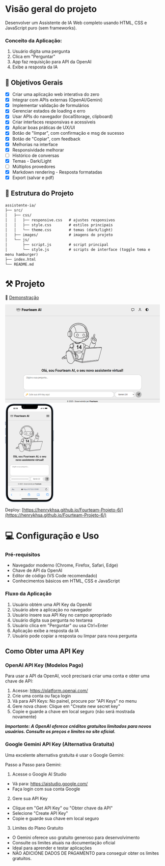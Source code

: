 # Visão geral do projeto

Desenvolver um Assistente de IA Web completo usando HTML, CSS e JavaScript puro (sem frameworks).

### Conceito da Aplicação:

1. Usuário digita uma pergunta
2. Clica em "Perguntar"
3. App faz requisição para API da OpenAI
4. Exibe a resposta da IA

## 🎯 Objetivos Gerais

- [x] Criar uma aplicação web interativa do zero
- [x] Integrar com APIs externas (OpenAI/Gemini)
- [x] Implementar validação de formulários
- [x] Gerenciar estados de loading e erro
- [x] Usar APIs do navegador (localStorage, clipboard)
- [x] Criar interfaces responsivas e acessíveis
- [x] Aplicar boas práticas de UX/UI
- [x] Botão de "limpar", com confirmação e msg de sucesso
- [x] Botão de "Copiar", com feedback
- [x] Melhorias na interface
- [x] Responsividade melhorar
- [ ] Histórico de conversas
- [x] Temas - Dark/Light
- [ ] Múltiplos provedores
- [x] Markdown rendering - Resposta formatadas
- [x] Export (salvar e pdf)

## 🧱 Estrutura do Projeto

```
assistente-ia/
├── src/
│   ├── css/
│   │   ├── responsive.css   # ajustes responsivos
│   │   ├── style.css        # estilos principais
│   │   └── theme.css        # temas (dark/light)
│   ├── images/              # imagens do projeto
│   └── js/
│       ├── script.js        # script principal
│       └── style.js         # scripts de interface (toggle tema e menu hamburger)
├── index.html
└── README.md

```

# ⚒️ Projeto

🎥 [Demonstração](https://www.youtube.com/watch?v=F374Uh_66IE)

<img src="./assistente-ia/src/images/print2.png" alt="Print tela pc" height="320"/> <img src="./assistente-ia/src/images/print.png" alt="Print mobile" height="320"/>

Deploy: [https://henrykhsa.github.io/Fourteam-Projeto-6/](https://henrykhsa.github.io/Fourteam-Projeto-6/)

# 💻 Configuração e Uso

### Pré-requisitos

- Navegador moderno (Chrome, Firefox, Safari, Edge)
- Chave de API da OpenAI
- Editor de código (VS Code recomendado)
- Conhecimentos básicos em HTML, CSS e JavaScript

### Fluxo da Aplicação

1. Usuário obtém uma API Key da OpenAI
2. Usuário abre a aplicação no navegador
3. Usuário insere sua API Key no campo apropriado
4. Usuário digita sua pergunta no textarea
5. Usuário clica em "Perguntar" ou usa Ctrl+Enter
6. Aplicação exibe a resposta da IA
7. Usuário pode copiar a resposta ou limpar para nova pergunta

## Como Obter uma API Key

### OpenAI API Key (Modelos Pago)

Para usar a API da OpenAI, você precisará criar uma conta e obter uma chave de API:

1. Acesse: https://platform.openai.com/
2. Crie uma conta ou faça login
3. Vá para API Keys: No painel, procure por "API Keys" no menu
4. Gere nova chave: Clique em "Create new secret key"
5. Copie e guarde a chave em local seguro (não será mostrada novamente)

**_Importante: A OpenAI oferece créditos gratuitos limitados para novos usuários. Consulte os preços e limites no site oficial._**

### Google Gemini API Key (Alternativa Gratuita)

Uma excelente alternativa gratuita é usar o Google Gemini:

Passo a Passo para Gemini:

1. Acesse o Google AI Studio

- Vá para: https://aistudio.google.com/
- Faça login com sua conta Google

2. Gere sua API Key

- Clique em "Get API Key" ou "Obter chave da API"
- Selecione "Create API Key"
- Copie e guarde sua chave em local seguro

3. Limites do Plano Gratuito

- O Gemini oferece uso gratuito generoso para desenvolvimento
- Consulte os limites atuais na documentação oficial
- Ideal para aprender e testar aplicações
- NÃO ADICIONE DADOS DE PAGAMENTO para conseguir obter os limites gratuitos.
